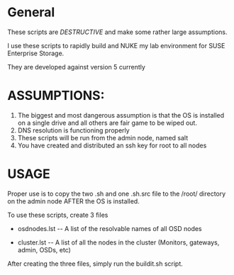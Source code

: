 # General
These scripts are *DESTRUCTIVE* and make some rather large assumptions.

I use these scripts to rapidly build and NUKE my lab environment for 
SUSE Enterprise Storage.

They are developed against version 5 currently

# ASSUMPTIONS:
1.  The biggest and most dangerous assumption is that the OS is installed on a 
    single drive and all others are fair game to be wiped out.
2.  DNS resolution is functioning properly
3.  These scripts will be run from the admin node, named salt
4.  You have created and distributed an ssh key for root to all nodes

# USAGE
Proper use is to copy the two .sh and one .sh.src file to the /root/ directory 
on the admin node AFTER the OS is installed.

To use these scripts, create 3 files
 
 - osdnodes.lst
    --  A list of the resolvable names of all OSD nodes

 - cluster.lst
    -- A list of all the nodes in the cluster (Monitors, gateways, admin, OSDs, etc)

After creating the three files, simply run the buildit.sh script.

